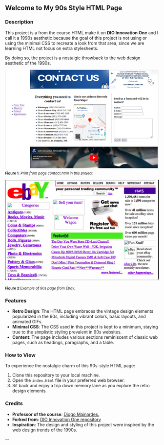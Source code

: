 ## Welcome to My 90s Style HTML Page

### Description

This project is a from the course HTML make it on **DIO Innovation One** and I call it a 1990s aesthetic because the goal of this project is not using or using the minimal CSS to recreate a look from that area, since we are learning HTML not focus on extra stylesheets.

By doing so, the project is a nostalgic throwback to the web design aesthetic of the 1990s.

![](img/readme1.png)
<small> <b>Figure 1</b><i>: Print from page contact.html in this project.</i> </small>

![](img/readme2.png)

<small> <b> Figure 2</b><i>:Example of 90s page from Ebay.</i> </small>

### Features

- **Retro Design**: The HTML page embraces the vintage design elements popularized in the 90s, including vibrant colors, basic layouts, and animated GIFs.
- **Minimal CSS**: The CSS used in this project is kept to a minimum, staying true to the simplistic styling prevalent in 90s websites.
- **Content**: The page includes various sections reminiscent of classic web pages, such as headings, paragraphs, and a table.

### How to View

To experience the nostalgic charm of this 90s-style HTML page:

1. Clone this repository to your local machine.
2. Open the `index.html` file in your preferred web browser.
3. Sit back and enjoy a trip down memory lane as you explore the retro design elements.

### Credits

- **Professor of the course**: [Diogo Mainardes.](https://github.com/diogomainardes)
- **Forked from**: [DIO Innovation One repository](https://github.com/digitalinnovationone/trilha-html-modulo-2)
- **Inspiration**: The design and styling of this project were inspired by the web design trends of the 1990s.

--
